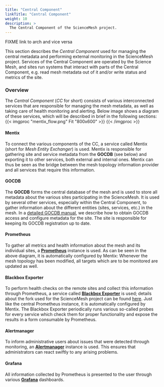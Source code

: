 ```yaml
---
title: "Central Component"
linkTitle: "Central Component"
weight: 10
description: >
  The Central Component of the ScienceMesh project.
---
```


FIXME link to arch and vice versa

This section describes the _Central Component_ used for managing the central metadata and performing external monitoring in the ScienceMesh project. Services of the Central Component are operated by the Science Mesh, and sites run systems that interact with parts of the Central Component, e.g. read mesh metadata out of it and/or write status and metrics of the site.

### Overview
The _Central Component_ (_CC_ for short) consists of various interconnected services that are responsible for managing the mesh metadata, as well as taking care of health monitoring and alerting. Below image shows a diagram of these services, which will be described in brief in the following sections:
{{< imgproc "mentix_flow.png" Fit "800x600" >}}
{{< /imgproc >}}

#### Mentix
To connect the various components of the CC, a service called Mentix (short for _Mesh Entity Exchanger_) is used. Mentix is responsible for gathering site and service metadata from the **GOCDB** (see below) and exporting it to other services, both external and internal ones. Mentix can thus be seen as the bridge between the mesh topology information provider and all services that require this information.

#### GOCDB
The **GOCDB** forms the central database of the mesh and is used to store all metadata about the various sites participating in the ScienceMesh. It is used by several other services, especially within the Central Component, to gather information about the different entities (sites, services, etc.) in the mesh. In a [detailed GOCDB manual](/docs/technical-documentation/central-database/), we describe how to obtain GOCDB access and configure metadata for the site. The site is responsible for keeping its GOCDB registration up to date.

#### Prometheus
To gather all metrics and health information about the mesh and its individual sites, a **[Prometheus](https://prometheus.sciencemesh.uni-muenster.de)** instance is used. As can be seen in the above diagram, it is automatically configured by Mentix: Whenever the mesh topology has been modified, all targets which are to be monitored are updated as well.

#### Blackbox Exporter
To perform health checks on the remote sites and collect this information through Prometheus, a service called **[Blackbox Exporter](https://bbe.sciencemesh.uni-muenster.de)** is used; details about the fork used for the ScienceMesh project can be found [here](../health-monitoring/bbe). Just like the central Prometheus instance, it is automatically configured by Mentix. The Blackbox Exporter periodically runs various so-called probes for every service which check them for proper functionality and expose the results in a form consumable by Prometheus.

#### Alertmanager
To inform administrative users about issues that were detected through monitoring, an **[Alertmanager](https://alerts.sciencemesh.uni-muenster.de)** instance is used. This ensures that administrators can react swiftly to any arising problems.

#### Grafana
All information collected by Prometheus is presented to the user through various **[Grafana](https://grafana.sciencemesh.uni-muenster.de)** dashboards.
